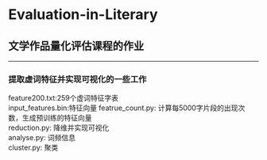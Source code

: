 # Evaluation-in-Literary
## 文学作品量化评估课程的作业
--------------
### 提取虚词特征并实现可视化的一些工作 </br>
feature200.txt:259个虚词特征字表 </br>
input_features.bin:特征向量
featrue_count.py:   计算每5000字片段的出现次数，生成预训练的特征向量 </br>
reduction.py:       降维并实现可视化 </br>
analyse.py:         词频信息 </br>
cluster.py:         聚类 </br>

